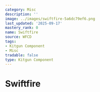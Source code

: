```yaml
---
category: Misc
description: ''
image: ../images/swiftfire-5a6dc79ef6.png
last_updated: '2025-09-17'
mastery_rank: 0
name: Swiftfire
source: WFCD
tags:
- Kitgun Component
- Misc
tradable: false
type: Kitgun Component
---
```


# Swiftfire

